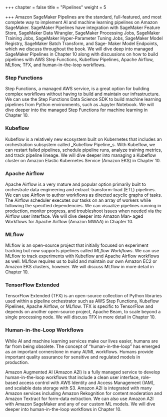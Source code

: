 +++
chapter = false
title = "Pipelines"
weight = 5

+++
Amazon SageMaker Pipelines are the standard, full-featured, and most complete way to implement AI and machine learning pipelines on Amazon SageMaker. SageMaker Pipelines have integration with SageMaker Feature Store, SageMaker Data Wrangler, SageMaker Processing Jobs, SageMaker Training Jobs, SageMaker Hyper-Parameter Tuning Jobs, SageMaker Model Registry, SageMaker Batch Transform, and Sage‐ Maker Model Endpoints, which we discuss throughout the book. We will dive deep into managed SageMaker Pipelines in Chapter 10 along with discussions on how to build pipelines with AWS Step Functions, Kubeflow Pipelines, Apache Airflow, MLflow, TFX, and human-in-the-loop workflows.

### Step Functions

Step Functions, a managed AWS service, is a great option for building complex workflows without having to build and maintain our infrastructure. We can use the Step Functions Data Science SDK to build machine learning pipelines from Python environments, such as Jupyter Notebook. We will dive deeper into the managed Step Functions for machine learning in Chapter 10.

### Kubeflow

Kubeflow is a relatively new ecosystem built on Kubernetes that includes an orchestration subsystem called _Kubeflow Pipeline_s. With Kubeflow, we can restart failed pipelines, schedule pipeline runs, analyze training metrics, and track pipeline lineage. We will dive deeper into managing a Kubeflow cluster on Amazon Elastic Kubernetes Service (Amazon EKS) in Chapter 10.

### Apache Airflow

Apache Airflow is a very mature and popular option primarily built to orchestrate data engineering and extract-transform-load (ETL) pipelines. We can use Airflow to author workflows as directed acyclic graphs of tasks. The Airflow scheduler executes our tasks on an array of workers while following the specified dependencies. We can visualize pipelines running in production, monitor progress, and troubleshoot issues when needed via the Airflow user interface. We will dive deeper into Amazon Man‐ aged Workflows for Apache Airflow (Amazon MWAA) in Chapter 10.

### MLflow

MLflow is an open-source project that initially focused on experiment tracking but now supports pipelines called _MLflow Workflows_. We can use MLflow to track experiments with Kubeflow and Apache Airflow workflows as well. MLflow requires us to build and maintain our own Amazon EC2 or Amazon EKS clusters, however. We will discuss MLflow in more detail in Chapter 10.

### TensorFlow Extended

TensorFlow Extended (TFX) is an open-source collection of Python libraries used within a pipeline orchestrator such as AWS Step Functions, Kubeflow Pipelines, Apache Airflow, or MLflow. TFX is specific to TensorFlow and depends on another open-source project, Apache Beam, to scale beyond a single processing node. We will discuss TFX in more detail in Chapter 10.

### Human-in-the-Loop Workflows

While AI and machine learning services make our lives easier, humans are far from being obsolete. The concept of “human-in-the-loop” has emerged as an important cornerstone in many AI/ML workflows. Humans provide important quality assurance for sensitive and regulated models in production.

Amazon Augmented AI (Amazon A2I) is a fully managed service to develop human-in-the-loop workflows that include a clean user interface, role-based access control with AWS Identity and Access Management (IAM), and scalable data storage with S3. Amazon A2I is integrated with many Amazon services including Amazon Rekognition for content moderation and Amazon Textract for form-data extraction. We can also use Amazon A2I with Amazon SageMaker and any of our custom ML models. We will dive deeper into human-in-the-loop workflows in Chapter 10.